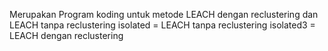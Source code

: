 Merupakan Program koding untuk metode LEACH dengan reclustering dan LEACH tanpa reclustering
isolated = LEACH tanpa reclustering
isolated3 = LEACH dengan reclustering
